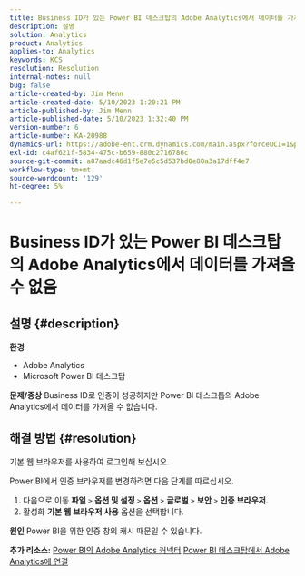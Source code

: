 ```yaml
---
title: Business ID가 있는 Power BI 데스크탑의 Adobe Analytics에서 데이터를 가져올 수 없음
description: 설명
solution: Analytics
product: Analytics
applies-to: Analytics
keywords: KCS
resolution: Resolution
internal-notes: null
bug: false
article-created-by: Jim Menn
article-created-date: 5/10/2023 1:20:21 PM
article-published-by: Jim Menn
article-published-date: 5/10/2023 1:32:40 PM
version-number: 6
article-number: KA-20988
dynamics-url: https://adobe-ent.crm.dynamics.com/main.aspx?forceUCI=1&pagetype=entityrecord&etn=knowledgearticle&id=0153d469-35ef-ed11-8849-6045bd006295
exl-id: c4af621f-5834-475c-b659-880c2716786c
source-git-commit: a87aadc46d1f5e7e5c5d537bd0e88a3a17dff4e7
workflow-type: tm+mt
source-wordcount: '129'
ht-degree: 5%

---
```


# Business ID가 있는 Power BI 데스크탑의 Adobe Analytics에서 데이터를 가져올 수 없음

## 설명 {#description}


<b>환경</b>

- Adobe Analytics
- Microsoft Power BI 데스크탑




<b>문제/증상</b>
Business ID로 인증이 성공하지만 Power BI 데스크톱의 Adobe Analytics에서 데이터를 가져올 수 없습니다.


## 해결 방법 {#resolution}


기본 웹 브라우저를 사용하여 로그인해 보십시오.

Power BI에서 인증 브라우저를 변경하려면 다음 단계를 따르십시오.

1. 다음으로 이동 <b>파일</b> `>`  <b>옵션 및 설정</b> `>`  <b>옵션</b> `>`  <b>글로벌</b> `>`  <b>보안</b> `>`  <b>인증 브라우저</b>.
2. 활성화 <b>기본 웹 브라우저 사용</b> 옵션을 선택합니다.


<b>원인</b>
Power BI을 위한 인증 창의 캐시 때문일 수 있습니다.

<b>추가 리소스:</b>
[Power BI의 Adobe Analytics 커넥터](https://experienceleague.adobe.com/docs/analytics-learn/tutorials/integrations/power-bi/adobe-analytics-connector-in-power-bi.html?lang=en)
[Power BI 데스크탑에서 Adobe Analytics에 연결](https://learn.microsoft.com/en-us/power-bi/connect-data/desktop-connect-adobe-analytics)
